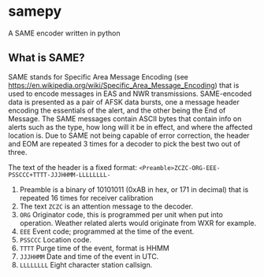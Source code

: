 # samepy
A SAME encoder written in python


## What is SAME?
 SAME stands for Specific Area Message Encoding (see https://en.wikipedia.org/wiki/Specific_Area_Message_Encoding) that is used to encode messages in EAS and NWR transmissions. 
SAME-encoded data is presented as a pair of AFSK data bursts, one a message header encoding the essentials of the alert, and the other being the End of Message. The SAME messages contain ASCII bytes that contain info on alerts such as the type, how long will it be in effect, and where the affected location is. Due to SAME not being capable of error correction, the header and EOM are repeated 3 times for a decoder to pick the best two out of three.

The text of the header is a fixed format:
`<Preamble>ZCZC-ORG-EEE-PSSCCC+TTTT-JJJHHMM-LLLLLLLL-`

1. Preamble is a binary of 10101011 (0xAB in hex, or 171 in decimal) that is repeated 16 times for receiver calibration
2. The text `ZCZC` is an attention message to the decoder.
3. `ORG` Originator code, this is programmed per unit when put into operation. Weather related alerts would originate from WXR for example.
4. `EEE` Event code; programmed at the time of the event.
5. `PSSCCC` Location code.
6. `TTTT` Purge time of the event, format is HHMM
7. `JJJHHMM` Date and time of the event in UTC.
8. `LLLLLLLL` Eight character station callsign.
